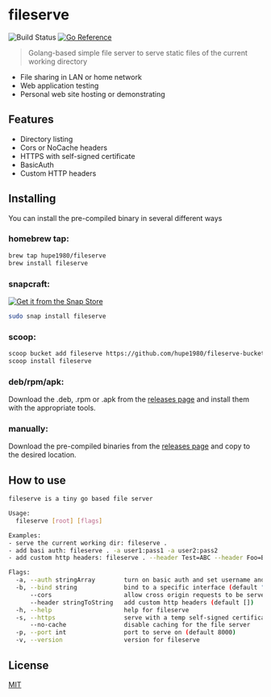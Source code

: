 # fileserve
![Build Status](https://github.com/hupe1980/fileserve/workflows/build/badge.svg) 
[![Go Reference](https://pkg.go.dev/badge/github.com/hupe1980/fileserve.svg)](https://pkg.go.dev/github.com/hupe1980/fileserve)
> Golang-based simple file server to serve static files of the current working directory
- File sharing in LAN or home network
- Web application testing
- Personal web site hosting or demonstrating

## Features
- Directory listing
- Cors or NoCache headers
- HTTPS with self-signed certificate
- BasicAuth
- Custom HTTP headers

## Installing
You can install the pre-compiled binary in several different ways

### homebrew tap:
```bash
brew tap hupe1980/fileserve
brew install fileserve
```

### snapcraft:
[![Get it from the Snap Store](https://snapcraft.io/static/images/badges/en/snap-store-black.svg)](https://snapcraft.io/fileserve)
```bash
sudo snap install fileserve
```

### scoop:
```bash
scoop bucket add fileserve https://github.com/hupe1980/fileserve-bucket.git
scoop install fileserve
```

### deb/rpm/apk:

Download the .deb, .rpm or .apk from the [releases page](https://github.com/hupe1980/fileserve/releases) and install them with the appropriate tools.

### manually:
Download the pre-compiled binaries from the [releases page](https://github.com/hupe1980/fileserve/releases) and copy to the desired location.

## How to use
```bash
fileserve is a tiny go based file server

Usage:
  fileserve [root] [flags]

Examples:
- serve the current working dir: fileserve .
- add basi auth: fileserve . -a user1:pass1	-a user2:pass2
- add custom http headers: fileserve . --header Test=ABC --header Foo=Bar

Flags:
  -a, --auth stringArray        turn on basic auth and set username and password (separate by colon)
  -b, --bind string             bind to a specific interface (default "0.0.0.0")
      --cors                    allow cross origin requests to be served
      --header stringToString   add custom http headers (default [])
  -h, --help                    help for fileserve
  -s, --https                   serve with a temp self-signed certificate via HTTPS
      --no-cache                disable caching for the file server
  -p, --port int                port to serve on (default 8000)
  -v, --version                 version for fileserve
```

## License
[MIT](LICENCE)
